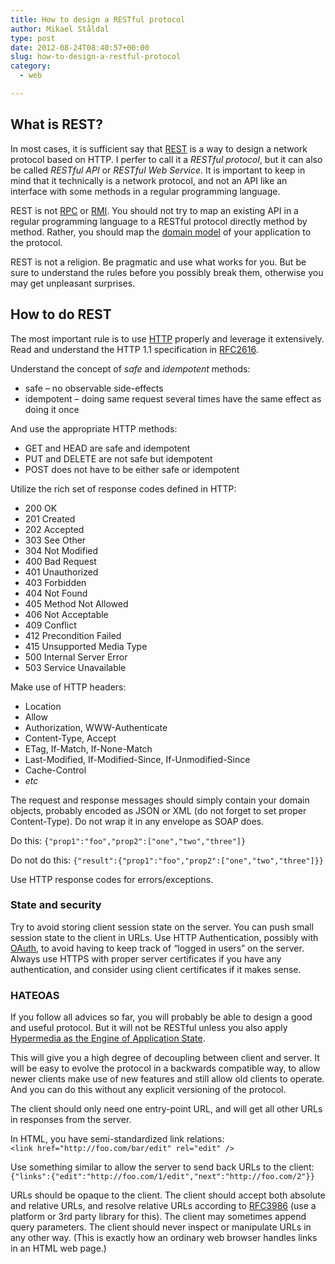 ```yaml
---
title: How to design a RESTful protocol
author: Mikael Ståldal
type: post
date: 2012-08-24T08:40:57+00:00
slug: how-to-design-a-restful-protocol
category:
  - web

---
```

## What is REST?

In most cases, it is sufficient say that [REST][1] is a way to design a network protocol based on HTTP. I perfer to call it a _RESTful protocol_, but it can also be called _RESTful API_ or _RESTful Web Service_. It is important to keep in mind that it technically is a network protocol, and not an API like an interface with some methods in a regular programming language.

REST is not [RPC][2] or [RMI][3]. You should not try to map an existing API in a regular programming language to a RESTful protocol directly method by method. Rather, you should map the [domain model][4] of your application to the protocol.

REST is not a religion. Be pragmatic and use what works for you. But be sure to understand the rules before you possibly break them, otherwise you may get unpleasant surprises.

## How to do REST

The most important rule is to use [HTTP][5] properly and leverage it extensively. Read and understand the HTTP 1.1 specification in [RFC2616][6].

Understand the concept of _safe_ and _idempotent_ methods:

  * safe &#8211; no observable side-effects
  * idempotent &#8211; doing same request several times have the same effect as doing it once

And use the appropriate HTTP methods:

  * GET and HEAD are safe and idempotent
  * PUT and DELETE are not safe but idempotent
  * POST does not have to be either safe or idempotent

Utilize the rich set of response codes defined in HTTP:

  * 200 OK
  * 201 Created
  * 202 Accepted
  * 303 See Other
  * 304 Not Modified
  * 400 Bad Request
  * 401 Unauthorized
  * 403 Forbidden
  * 404 Not Found
  * 405 Method Not Allowed
  * 406 Not Acceptable
  * 409 Conflict
  * 412 Precondition Failed
  * 415 Unsupported Media Type
  * 500 Internal Server Error
  * 503 Service Unavailable

Make use of HTTP headers:

  * Location
  * Allow
  * Authorization, WWW-Authenticate
  * Content-Type, Accept
  * ETag, If-Match, If-None-Match
  * Last-Modified, If-Modified-Since, If-Unmodified-Since
  * Cache-Control
  * _etc_

The request and response messages should simply contain your domain objects, probably encoded as JSON or XML (do not forget to set proper Content-Type). Do not wrap it in any envelope as SOAP does.

Do this: `{"prop1":"foo","prop2":["one","two","three"]}`

Do not do this: `{"result":{"prop1":"foo","prop2":["one","two","three"]}}`

Use HTTP response codes for errors/exceptions.

### State and security

Try to avoid storing client session state on the server. You can push small session state to the client in URLs. Use HTTP Authentication, possibly with [OAuth][7], to avoid having to keep track of &#8220;logged in users&#8221; on the server. Always use HTTPS with proper server certificates if you have any authentication, and consider using client certificates if it makes sense.

### HATEOAS

If you follow all advices so far, you will probably be able to design a good and useful protocol. But it will not be RESTful unless you also apply [Hypermedia as the Engine of Application State][8].

This will give you a high degree of decoupling between client and server. It will be easy to evolve the protocol in a backwards compatible way, to allow newer clients make use of new features and still allow old clients to operate. And you can do this without any explicit versioning of the protocol.

The client should only need one entry-point URL, and will get all other URLs in responses from the server.

In HTML, you have semi-standardized link relations:  
`<link href="http://foo.com/bar/edit" rel="edit" />`

Use something similar to allow the server to send back URLs to the client:  
`{"links":{"edit":"http://foo.com/1/edit","next":"http://foo.com/2"}}`

URLs should be opaque to the client. The client should accept both absolute and relative URLs, and resolve relative URLs according to [RFC3986][9] (use a platform or 3rd party library for this). The client may sometimes append query parameters. The client should never inspect or manipulate URLs in any other way. (This is exactly how an ordinary web browser handles links in an HTML web page.)

 [1]: http://en.wikipedia.org/wiki/REST
 [2]: http://en.wikipedia.org/wiki/Remote_procedure_call
 [3]: http://en.wikipedia.org/wiki/Java_remote_method_invocation
 [4]: http://en.wikipedia.org/wiki/Domain_model
 [5]: http://en.wikipedia.org/wiki/Http
 [6]: http://tools.ietf.org/html/rfc2616
 [7]: http://en.wikipedia.org/wiki/OAuth
 [8]: http://en.wikipedia.org/wiki/HATEOAS
 [9]: http://www.ietf.org/rfc/rfc3986.txt
